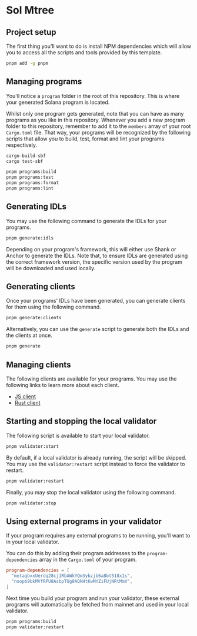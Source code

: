 # Sol Mtree

## Project setup

The first thing you'll want to do is install NPM dependencies which will allow you to access all the scripts and tools provided by this template.

```sh
pnpm add -g pnpm
```

## Managing programs

You'll notice a `program` folder in the root of this repository. This is where your generated Solana program is located.

Whilst only one program gets generated, note that you can have as many programs as you like in this repository.
Whenever you add a new program folder to this repository, remember to add it to the `members` array of your root `Cargo.toml` file.
That way, your programs will be recognized by the following scripts that allow you to build, test, format and lint your programs respectively.

```sh
cargo-build-sbf
cargo test-sbf
```
```sh
pnpm programs:build
pnpm programs:test
pnpm programs:format
pnpm programs:lint
```

## Generating IDLs

You may use the following command to generate the IDLs for your programs.

```sh
pnpm generate:idls
```

Depending on your program's framework, this will either use Shank or Anchor to generate the IDLs.
Note that, to ensure IDLs are generated using the correct framework version, the specific version used by the program will be downloaded and used locally.

## Generating clients

Once your programs' IDLs have been generated, you can generate clients for them using the following command.

```sh
pnpm generate:clients
```

Alternatively, you can use the `generate` script to generate both the IDLs and the clients at once.

```sh
pnpm generate
```

## Managing clients

The following clients are available for your programs. You may use the following links to learn more about each client.

- [JS client](./clients/js)
- [Rust client](./clients/rust)

## Starting and stopping the local validator

The following script is available to start your local validator.

```sh
pnpm validator:start
```

By default, if a local validator is already running, the script will be skipped. You may use the `validator:restart` script instead to force the validator to restart.

```sh
pnpm validator:restart
```

Finally, you may stop the local validator using the following command.

```sh
pnpm validator:stop
```

## Using external programs in your validator

If your program requires any external programs to be running, you'll want to in your local validator.

You can do this by adding their program addresses to the `program-dependencies` array in the `Cargo.toml` of your program.

```toml
program-dependencies = [
  "metaqbxxUerdq28cj1RbAWkYQm3ybzjb6a8bt518x1s",
  "noopb9bkMVfRPU8AsbpTUg8AQkHtKwMYZiFUjNRtMmV",
]
```

Next time you build your program and run your validator, these external programs will automatically be fetched from mainnet and used in your local validator.

```sh
pnpm programs:build
pnpm validator:restart
```
